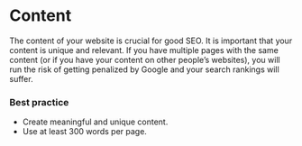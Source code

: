 # Content
The content of your website is crucial for good SEO. It is important that your content is unique and relevant. If you have multiple pages with the same content (or if you have your content on other people’s websites), you will run the risk of getting penalized by Google and your search rankings will suffer.

### Best practice
* Create meaningful and unique content.
* Use at least 300 words per page.

